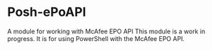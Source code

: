 # Posh-ePoAPI
A module for working with McAfee EPO API
This module is a work in progress. It is for using PowerShell with the McAfee EPO API.
